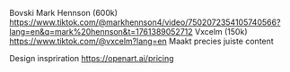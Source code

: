 Bovski
Mark Hennson (600k) https://www.tiktok.com/@markhennson4/video/7502072354105740566?lang=en&q=mark%20hennson&t=1761389052712
Vxcelm  (150k) https://www.tiktok.com/@vxcelm?lang=en 
Maakt precies juiste content

Design inspriration https://openart.ai/pricing